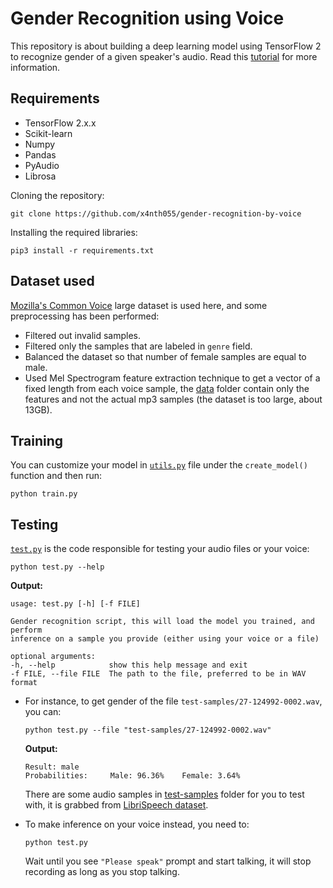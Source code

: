 # Gender Recognition using Voice
This repository is about building a deep learning model using TensorFlow 2 to recognize gender of a given speaker's audio. Read this [tutorial](https://www.thepythoncode.com/article/gender-recognition-by-voice-using-tensorflow-in-python) for more information.

## Requirements
- TensorFlow 2.x.x
- Scikit-learn
- Numpy
- Pandas
- PyAudio
- Librosa

Cloning the repository:

    git clone https://github.com/x4nth055/gender-recognition-by-voice

Installing the required libraries:

    pip3 install -r requirements.txt

## Dataset used

[Mozilla's Common Voice](https://www.kaggle.com/mozillaorg/common-voice) large dataset is used here, and some preprocessing has been performed:
- Filtered out invalid samples.
- Filtered only the samples that are labeled in `genre` field.
- Balanced the dataset so that number of female samples are equal to male.
- Used Mel Spectrogram feature extraction technique to get a vector of a fixed length from each voice sample, the [data](data/) folder contain only the features and not the actual mp3 samples (the dataset is too large, about 13GB).

## Training
You can customize your model in [`utils.py`](utils.py) file under the `create_model()` function and then run:

    python train.py

## Testing

[`test.py`](test.py) is the code responsible for testing your audio files or your voice:

    python test.py --help

**Output:**

    usage: test.py [-h] [-f FILE]

    Gender recognition script, this will load the model you trained, and perform
    inference on a sample you provide (either using your voice or a file)

    optional arguments:
    -h, --help            show this help message and exit
    -f FILE, --file FILE  The path to the file, preferred to be in WAV format

- For instance, to get gender of the file `test-samples/27-124992-0002.wav`, you can:

      python test.py --file "test-samples/27-124992-0002.wav"

    **Output:**

      Result: male
      Probabilities:     Male: 96.36%    Female: 3.64%
  
  There are some audio samples in [test-samples](test-samples) folder for you to test with, it is grabbed from [LibriSpeech dataset](http://www.openslr.org/12).
- To make inference on your voice instead, you need to:
      
      python test.py

    Wait until you see `"Please speak"` prompt and start talking, it will stop recording as long as you stop talking.

    
